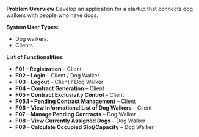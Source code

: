 

**Problem Overview**
Develop an application for a startup that connects dog walkers with people who have dogs.

**System User Types:**
* Dog walkers.
* Clients.

**List of Functionalities:**
* **F01 – Registration** – Client
* **F02 – Login** – Client / Dog Walker
* **F03 – Logout** – Client / Dog Walker
* **F04 – Contract Generation** – Client
* **F05 – Contract Exclusivity Control** – Client
* **F05.1 – Pending Contract Management** – Client
* **F06 – View Informational List of Dog Walkers** – Client
* **F07 – Manage Pending Contracts** – Dog Walker
* **F08 – View Currently Assigned Dogs** – Dog Walker
* **F09 – Calculate Occupied Slot/Capacity** – Dog Walker
